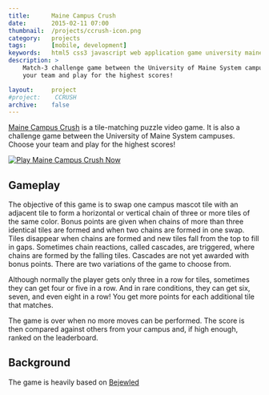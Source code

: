 ```yaml
---
title:      Maine Campus Crush
date:       2015-02-11 07:00
thumbnail:  /projects/ccrush-icon.png
category:   projects
tags:       [mobile, development]
keywords:   html5 css3 javascript web application game university maine system campuses usm uma umm umaine umf umfk umm umpi ums
description: >
    Match-3 challenge game between the University of Maine System campuses. Choose
    your team and play for the highest scores!

layout:     project
#project:    CCRUSH
archive:    false
---
```

[Maine Campus Crush][campuscrush] is a tile-matching puzzle video game. It is also a
challenge game between the University of Maine System campuses. Choose
your team and play for the highest scores!


[![Play Maine Campus Crush Now]({{"/projects/ccrush-splash.png"|prepend:site.assetsurl}})][campuscrush]

## Gameplay

The objective of this game is to swap one campus mascot tile with an
adjacent tile to form a horizontal or vertical chain of three or more
tiles of the same color. Bonus points are given when chains of more than
three identical tiles are formed and when two chains are formed in one
swap. Tiles disappear when chains are formed and new tiles fall from the
top to fill in gaps. Sometimes chain reactions, called cascades, are
triggered, where chains are formed by the falling tiles. Cascades are
not yet awarded with bonus points. There are two variations of the game
to choose from.

Although normally the player gets only three in a row for tiles,
sometimes they can get four or five in a row. And in rare conditions,
they can get six, seven, and even eight in a row! You get more points
for each additional tile that matches.

The game is over when no more moves can be performed. The score is
then compared against others from your campus and, if high enough,
ranked on the leaderboard.

## Background

The game is heavily based on [Bejewled][bejewled]

 [campuscrush]: http://people.usm.maine.edu/houser/CampusCrush/
 [bejewled]:    http://en.wikipedia.org/wiki/Bejeweled
